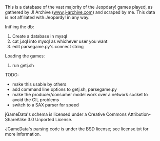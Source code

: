 This is a database of the vast majority of the Jeopdary! games played, as gathered
by J! Archive (www.j-archive.com) and scraped by me. This data is not affiliated with 
Jeopardy! in any way.

Init'ing the db:
1. Create a database in mysql
2. cat j.sql into mysql as whichever user you want 
3. edit parsegame.py's connect string

Loading the games:
1. run getj.sh

TODO:
* make this usable by others
* add command line options to getj.sh, parsegame.py
* make the producer/consumer model work over a network socket to avoid the GIL problems
* switch to a SAX parser for speed


jGameData's schema is licensed under a Creative Commons Attribution-ShareAlike 
3.0 Unported License.

JGameData's parsing code is under the BSD license; see license.txt for more
information.
